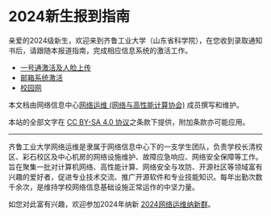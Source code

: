 # 2024新生报到指南

亲爱的2024级新生，欢迎来到齐鲁工业大学（山东省科学院），在您收到录取通知书后，请跟随本报道指南，完成相应信息系统的激活工作。

- [一号通激活及人脸上传](sso.md)
- [邮箱系统激活](mail.md)
- [校园网](network.md)



本文档由网络信息中心[网络运维 (网络与高性能计算协会)](https://wlyw.qlu.edu.cn) 成员撰写和维护。

本站的全部文字在 [CC BY-SA 4.0 协议](https://creativecommons.org/licenses/by-sa/4.0/deed.zh)之条款下提供，附加条款亦可能应用。

---

齐鲁工业大学网络运维是隶属于网络信息中心下的一支学生团队，负责学校长清校区、彩石校区及中心机房的网络设施维护、故障应急响应、网络安全保障等工作。旨在聚集一批对计算机网络、高性能计算、网络安全与攻防、开源社区等领域富有兴趣的爱好者，促进专业技术交流、推广开源软件和专业技能知识。每年出勤次数千余次，是维持学校网络信息基础设施正常运作的中坚力量。

如您对此富有兴趣，欢迎参加2024年纳新 [2024网络运维纳新群](https://jq.qq.com/?k=kPdQwtGB)。